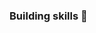### Building skills 💪

<!--
**jafs12-ua/jafs12-ua** is a ✨ _special_ ✨ repository because its `README.md` (this file) appears on your GitHub profile.

Hi, I'm Jastin, I'm currently a university student so I`m working in different projects :)
I would describe myself as a hardworker who likes to program in C++

Thank you for reading 🙃



 

-->
